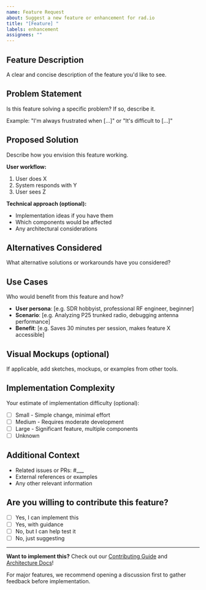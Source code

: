 ```yaml
---
name: Feature Request
about: Suggest a new feature or enhancement for rad.io
title: "[Feature] "
labels: enhancement
assignees: ""
---
```


## Feature Description

A clear and concise description of the feature you'd like to see.

## Problem Statement

Is this feature solving a specific problem? If so, describe it.

Example: "I'm always frustrated when [...]" or "It's difficult to [...]"

## Proposed Solution

Describe how you envision this feature working.

**User workflow:**

1. User does X
2. System responds with Y
3. User sees Z

**Technical approach (optional):**

- Implementation ideas if you have them
- Which components would be affected
- Any architectural considerations

## Alternatives Considered

What alternative solutions or workarounds have you considered?

## Use Cases

Who would benefit from this feature and how?

- **User persona**: [e.g. SDR hobbyist, professional RF engineer, beginner]
- **Scenario**: [e.g. Analyzing P25 trunked radio, debugging antenna performance]
- **Benefit**: [e.g. Saves 30 minutes per session, makes feature X accessible]

## Visual Mockups (optional)

If applicable, add sketches, mockups, or examples from other tools.

## Implementation Complexity

Your estimate of implementation difficulty (optional):

- [ ] Small - Simple change, minimal effort
- [ ] Medium - Requires moderate development
- [ ] Large - Significant feature, multiple components
- [ ] Unknown

## Additional Context

- Related issues or PRs: #___
- External references or examples
- Any other relevant information

## Are you willing to contribute this feature?

- [ ] Yes, I can implement this
- [ ] Yes, with guidance
- [ ] No, but I can help test it
- [ ] No, just suggesting

---

**Want to implement this?** Check out our [Contributing Guide](../../CONTRIBUTING.md) and [Architecture Docs](../../ARCHITECTURE.md)!

For major features, we recommend opening a discussion first to gather feedback before implementation.
